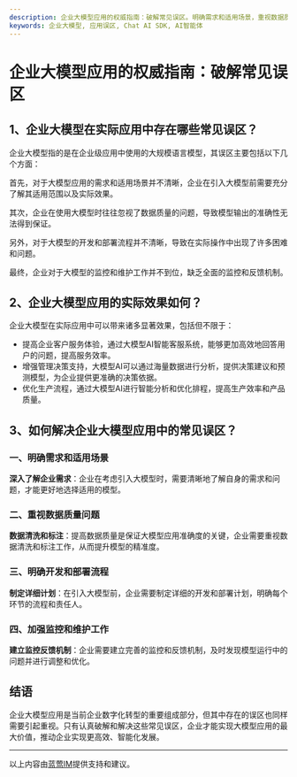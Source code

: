 ```yaml
---
description: 企业大模型应用的权威指南：破解常见误区。明确需求和适用场景，重视数据质量，明确开发和部署流程，加强监控和维护工作。
keywords: 企业大模型, 应用误区, Chat AI SDK, AI智能体
---
```

# 企业大模型应用的权威指南：破解常见误区

## 1、企业大模型在实际应用中存在哪些常见误区？

企业大模型指的是在企业级应用中使用的大规模语言模型，其误区主要包括以下几个方面：

首先，对于大模型应用的需求和适用场景并不清晰，企业在引入大模型前需要充分了解其适用范围以及实际效果。

其次，企业在使用大模型时往往忽视了数据质量的问题，导致模型输出的准确性无法得到保证。

另外，对于大模型的开发和部署流程并不清晰，导致在实际操作中出现了许多困难和问题。

最终，企业对于大模型的监控和维护工作并不到位，缺乏全面的监控和反馈机制。

## 2、企业大模型应用的实际效果如何？

企业大模型在实际应用中可以带来诸多显著效果，包括但不限于：

- 提高企业客户服务体验，通过大模型AI智能客服系统，能够更加高效地回答用户的问题，提高服务效率。
- 增强管理决策支持，大模型AI可以通过海量数据进行分析，提供决策建议和预测模型，为企业提供更准确的决策依据。
- 优化生产流程，通过大模型AI进行智能分析和优化排程，提高生产效率和产品质量。

## 3、如何解决企业大模型应用中的常见误区？

### 一、明确需求和适用场景

**深入了解企业需求**：企业在考虑引入大模型时，需要清晰地了解自身的需求和问题，才能更好地选择适用的模型。

### 二、重视数据质量问题

**数据清洗和标注**：提高数据质量是保证大模型应用准确度的关键，企业需要重视数据清洗和标注工作，从而提升模型的精准度。

### 三、明确开发和部署流程

**制定详细计划**：在引入大模型前，企业需要制定详细的开发和部署计划，明确每个环节的流程和责任人。

### 四、加强监控和维护工作

**建立监控反馈机制**：企业需要建立完善的监控和反馈机制，及时发现模型运行中的问题并进行调整和优化。

## 结语

企业大模型应用是当前企业数字化转型的重要组成部分，但其中存在的误区也同样需要引起重视。只有认真破解和解决这些常见误区，企业才能实现大模型应用的最大价值，推动企业实现更高效、智能化发展。

---
以上内容由[蓝莺IM](https://www.lanyingim.com)提供支持和建议。